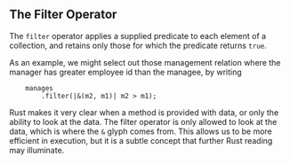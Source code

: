 ## The Filter Operator

The `filter` operator applies a supplied predicate to each element of a collection, and retains only those for which the predicate returns `true`.

As an example, we might select out those management relation where the manager has greater employee id than the managee, by writing

```rust,no_run
    manages
        .filter(|&(m2, m1)| m2 > m1);
```

Rust makes it very clear when a method is provided with data, or only the ability to look at the data. The filter operator is only allowed to look at the data, which is where the `&` glyph comes from. This allows us to be more efficient in execution, but it is a subtle concept that further Rust reading may illuminate.